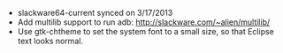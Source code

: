 - slackware64-current synced on 3/17/2013
- Add multilib support to run adb: http://slackware.com/~alien/multilib/
- Use gtk-chtheme to set the system font to a small size, so that Eclipse text looks normal.
